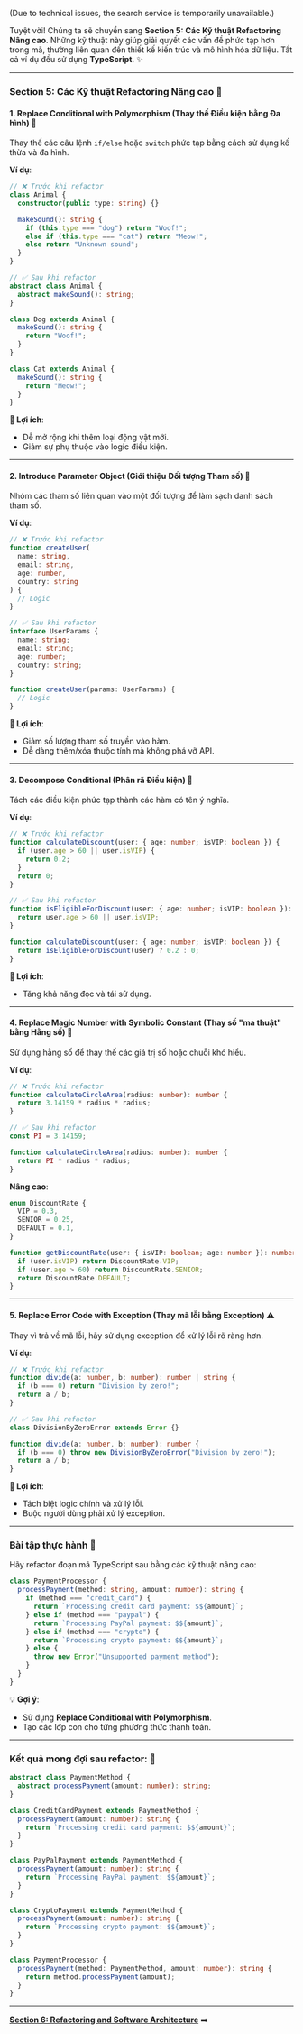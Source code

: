 (Due to technical issues, the search service is temporarily unavailable.)

Tuyệt vời! Chúng ta sẽ chuyển sang **Section 5: Các Kỹ thuật Refactoring Nâng cao**. Những kỹ thuật này giúp giải quyết các vấn đề phức tạp hơn trong mã, thường liên quan đến thiết kế kiến trúc và mô hình hóa dữ liệu. Tất cả ví dụ đều sử dụng **TypeScript**. ✨

---

### **Section 5: Các Kỹ thuật Refactoring Nâng cao** 🚀

#### **1. Replace Conditional with Polymorphism (Thay thế Điều kiện bằng Đa hình)** 🐾
Thay thế các câu lệnh `if/else` hoặc `switch` phức tạp bằng cách sử dụng kế thừa và đa hình.

**Ví dụ**:
```typescript
// ❌ Trước khi refactor
class Animal {
  constructor(public type: string) {}

  makeSound(): string {
    if (this.type === "dog") return "Woof!";
    else if (this.type === "cat") return "Meow!";
    else return "Unknown sound";
  }
}

// ✅ Sau khi refactor
abstract class Animal {
  abstract makeSound(): string;
}

class Dog extends Animal {
  makeSound(): string {
    return "Woof!";
  }
}

class Cat extends Animal {
  makeSound(): string {
    return "Meow!";
  }
}
```

**🎯 Lợi ích**:
- Dễ mở rộng khi thêm loại động vật mới.
- Giảm sự phụ thuộc vào logic điều kiện.

---

#### **2. Introduce Parameter Object (Giới thiệu Đối tượng Tham số)** 🧩
Nhóm các tham số liên quan vào một đối tượng để làm sạch danh sách tham số.

**Ví dụ**:
```typescript
// ❌ Trước khi refactor
function createUser(
  name: string,
  email: string,
  age: number,
  country: string
) {
  // Logic
}

// ✅ Sau khi refactor
interface UserParams {
  name: string;
  email: string;
  age: number;
  country: string;
}

function createUser(params: UserParams) {
  // Logic
}
```

**🎯 Lợi ích**:
- Giảm số lượng tham số truyền vào hàm.
- Dễ dàng thêm/xóa thuộc tính mà không phá vỡ API.

---

#### **3. Decompose Conditional (Phân rã Điều kiện)** 🔄
Tách các điều kiện phức tạp thành các hàm có tên ý nghĩa.

**Ví dụ**:
```typescript
// ❌ Trước khi refactor
function calculateDiscount(user: { age: number; isVIP: boolean }) {
  if (user.age > 60 || user.isVIP) {
    return 0.2;
  }
  return 0;
}

// ✅ Sau khi refactor
function isEligibleForDiscount(user: { age: number; isVIP: boolean }): boolean {
  return user.age > 60 || user.isVIP;
}

function calculateDiscount(user: { age: number; isVIP: boolean }) {
  return isEligibleForDiscount(user) ? 0.2 : 0;
}
```

**🎯 Lợi ích**:
- Tăng khả năng đọc và tái sử dụng.

---

#### **4. Replace Magic Number with Symbolic Constant (Thay số "ma thuật" bằng Hằng số)** 🔢
Sử dụng hằng số để thay thế các giá trị số hoặc chuỗi khó hiểu.

**Ví dụ**:
```typescript
// ❌ Trước khi refactor
function calculateCircleArea(radius: number): number {
  return 3.14159 * radius * radius;
}

// ✅ Sau khi refactor
const PI = 3.14159;

function calculateCircleArea(radius: number): number {
  return PI * radius * radius;
}
```

**Nâng cao**:
```typescript
enum DiscountRate {
  VIP = 0.3,
  SENIOR = 0.25,
  DEFAULT = 0.1,
}

function getDiscountRate(user: { isVIP: boolean; age: number }): number {
  if (user.isVIP) return DiscountRate.VIP;
  if (user.age > 60) return DiscountRate.SENIOR;
  return DiscountRate.DEFAULT;
}
```

---

#### **5. Replace Error Code with Exception (Thay mã lỗi bằng Exception)** ⚠️
Thay vì trả về mã lỗi, hãy sử dụng exception để xử lý lỗi rõ ràng hơn.

**Ví dụ**:
```typescript
// ❌ Trước khi refactor
function divide(a: number, b: number): number | string {
  if (b === 0) return "Division by zero!";
  return a / b;
}

// ✅ Sau khi refactor
class DivisionByZeroError extends Error {}

function divide(a: number, b: number): number {
  if (b === 0) throw new DivisionByZeroError("Division by zero!");
  return a / b;
}
```

**🎯 Lợi ích**:
- Tách biệt logic chính và xử lý lỗi.
- Buộc người dùng phải xử lý exception.

---

### **Bài tập thực hành** 📝
Hãy refactor đoạn mã TypeScript sau bằng các kỹ thuật nâng cao:
```typescript
class PaymentProcessor {
  processPayment(method: string, amount: number): string {
    if (method === "credit_card") {
      return `Processing credit card payment: $${amount}`;
    } else if (method === "paypal") {
      return `Processing PayPal payment: $${amount}`;
    } else if (method === "crypto") {
      return `Processing crypto payment: $${amount}`;
    } else {
      throw new Error("Unsupported payment method");
    }
  }
}
```

💡 **Gợi ý**:
- Sử dụng **Replace Conditional with Polymorphism**.
- Tạo các lớp con cho từng phương thức thanh toán.

---

### **Kết quả mong đợi sau refactor**: 🎉
```typescript
abstract class PaymentMethod {
  abstract processPayment(amount: number): string;
}

class CreditCardPayment extends PaymentMethod {
  processPayment(amount: number): string {
    return `Processing credit card payment: $${amount}`;
  }
}

class PayPalPayment extends PaymentMethod {
  processPayment(amount: number): string {
    return `Processing PayPal payment: $${amount}`;
  }
}

class CryptoPayment extends PaymentMethod {
  processPayment(amount: number): string {
    return `Processing crypto payment: $${amount}`;
  }
}

class PaymentProcessor {
  processPayment(method: PaymentMethod, amount: number): string {
    return method.processPayment(amount);
  }
}
```

---

**[Section 6: Refactoring and Software Architecture](section6-refactoring-and-software-architecture.md)** ➡️
